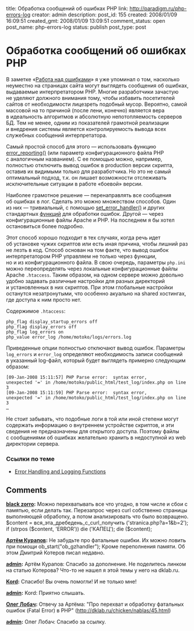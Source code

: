 title: Обработка сообщений об ошибках PHP
link: http://paradigm.ru/php-errors-log
creator: admin
description:
post_id: 155
created: 2008/01/09 16:09:51
created_gmt: 2008/01/09 13:09:51
comment_status: open
post_name: php-errors-log
status: publish
post_type: post

# Обработка сообщений об ошибках PHP

В заметке «[Работа над ошибками](/media/404-and-her-friends/)» я уже упоминал о том, насколько неуместно на страницах сайта могут выглядеть сообщения об ошибках, выдаваемые интерпретатором PHP. Многие разработчики зачастую не уделяют должного внимания тому, чтобы избавить посетителей сайтов от необходимости лицезреть подобный мусор. Вероятно, самой массовой на то причиной (после лени, конечно) является вера в идеальность алгоритмов и абсолютную непотопляемость серверов БД. Тем не менее, одним из показателей грамотной реализации и внедрения системы является контролируемость вывода всех служебных сообщений интерпретатора.

Самый простой способ для этого — использовать функцию [error_reporting()](http://b23.ru/c2s) (или параметр конфигурационного файла PHP с аналогичным названием). С ее помощью можно, например, полностью отключить вывод ошибок в production версии скрипта, оставив их видимыми только для разработчика. Но это не самый оптимальный подход, т.к. он лишает возможности отслеживать исключительные ситуации в работе «боевой» версии.

Наиболее грамотное решение — перенаправлять все сообщения об ошибках в лог. Сделать это можно множеством способов. Один из них — тривиальный, с помощью [set_error_handler()](http://php.net/set_error_handler) и других стандартных [функций](http://b23.ru/cub) для обработки ошибок. Другой — через конфигурационные файлы Apache и PHP. На последнем я бы хотел остановиться более подробно.

Этот способ хорошо подходит в тех случаях, когда речь идет об установке чужих скриптов или есть иная причина, чтобы лишний раз не лезть в код. Способ основан на том факте, что вывод ошибок интерпретатором PHP управляем не только через функции, но и из конфигурационного файла. В свою очередь, параметры `php.ini` можно переопределять через локальные конфигурационные файлы Apache `.htaccess`. Таким образом, на одном сервере можно довольно удобно задавать различные настройки для разных директорий и установленных в них скриптов. При этом глобальные настройки останутся незатронутыми, что особенно акуально на shared хостингах, где доступа к ним просто нет.

Содержимое `.htaccess`:

    php_flag display_startup_errors off
    php_flag display_errors off
    php_flag log_errors on
    php_value error_log /home/motoko/logs/errors.log

Приведенные опции полностью отключают вывод ошибок. Параметры `log_errors` и `error_log` определяют необходимость записи сообщений в указанный log-файл, который будет выглядеть примерно следующим образом:

    [09-Jan-2008 15:11:57] PHP Parse error:  syntax error,
    unexpected '=' in /home/motoko/public_html/test_log/index.php on line 3
    [09-Jan-2008 15:11:59] PHP Parse error:  syntax error,
    unexpected '=' in /home/motoko/public_html/test_log/index.php on line 3
    …

Не стоит забывать, что подобные логи в той или иной степени могут содержать информацию о внутреннем устройстве скриптов, и эти сведения не предназначены для открытого доступа. Поэтому файлы с сообщениями об ошибках желательно хранить в недоступной из web директории сервера.

### Ссылки по теме

  * [Error Handling and Logging Functions](http://php.net/manual/en/ref.errorfunc.php)

## Comments

**[black zorro](#220 "2008/01/20 23:39:26"):** Можно перехватывать все что угодно, в том числе и сбои с памятью, если делать так. Перезапрос через curl собственно страницы выполняющей обработку, а потом анализировать что было возвращено. $content = вся_эта_дребедень_с_curl_получить ('stranica.php?a=1&b=2'); if (strpos ($content, 'ERROR')) die ('КАПЕЦ'); die ($content);

**[Артём Курапов](#176 "2008/01/09 23:08:57"):** Не забудьте про фатальные ошибки. Их можно ловить при помощи ob_start("ob_gzhandler"); Кроме переполнения памяти. Об этом Дмитрий Котеров писал недавно.

**[admin](#184 "2008/01/11 01:10:34"):** Артём Курапов: Спасибо за дополнение. Не поделитесь линком на статью Котерова? Что-то не нашел я этой темы у него на dklab.ru.

**[Kord](#187 "2008/01/14 02:45:47"):** Спасибо! Вы очень помогли! И не только мне!

**[admin](#189 "2008/01/14 13:20:15"):** Kord: Приятно слышать.

**[Олег Лобач](#192 "2008/01/15 14:14:11"):** Отвечу за Артёма: "Про перехват и обработку фатальных ошибок (Fatal Error) в PHP" (http://dklab.ru/chicken/nablas/45.html)

**[admin](#193 "2008/01/15 14:35:18"):** Олег Лобач: Спасибо за ссылку.


